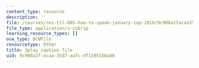 ```yaml
---
content_type: resource
description: ''
file: /courses/res-tll-005-how-to-speak-january-iap-2018/9c908a2facaa35d7aafcdf1195166a46_Unzc731iCUY.srt
file_type: application/x-subrip
learning_resource_types: []
ocw_type: OCWFile
resourcetype: Other
title: 3play caption file
uid: 9c908a2f-acaa-35d7-aafc-df1195166a46
---
```

